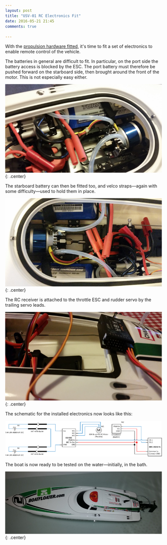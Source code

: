 ```yaml
---
layout: post
title: "USV-01 RC Electronics Fit"
date: 2016-05-21 21:45
comments: true

---
```


With the [propulsion hardware fitted](../usv-01-hull-assembly), it's time to fit a set of electronics to enable remote control of the vehicle.

The batteries in general are difficult to fit. In particular, on the port side the battery access is blocked by the ESC. The port battery must therefore be pushed forward on the starboard side, then brought around the front of the motor. This is not especially easy either.

![Port Battery fit](/hardware/usv-01/portbattery.jpg){: .center}

The starboard battery can then be fitted too, and velco straps&mdash;again with some difficulty&mdash;used to hold them in place.

![Both batteries fitted](/hardware/usv-01/bothbatteries.jpg){: .center}

The RC receiver is attached to the throttle ESC and rudder servo by the trailing servo leads.

![Receiver fitted](/hardware/usv-01/rx.jpg){: .center}

The schematic for the installed electronics now looks like this:

![Base RC Electronics Schematic](/hardware/usv-01/base-rc-schematic.png)

The boat is now ready to be tested on the water&mdash;initially, in the bath.

![Boat in bath](/hardware/usv-01/bath.jpg){: .center}
